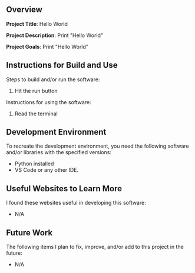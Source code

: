 ## Overview

**Project Title**: Hello World

**Project Description**: Print "Hello World"

**Project Goals**: Print "Hello World"

## Instructions for Build and Use

Steps to build and/or run the software:

1. Hit the run button

Instructions for using the software:

1. Read the terminal

## Development Environment 

To recreate the development environment, you need the following software and/or libraries with the specified versions:

* Python installed
* VS Code or any other IDE.

## Useful Websites to Learn More

I found these websites useful in developing this software:

* N/A

## Future Work

The following items I plan to fix, improve, and/or add to this project in the future:

* N/A
